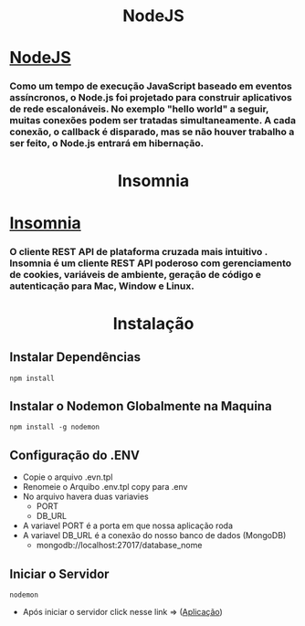 <h1 align="center"> NodeJS </h1>

# **[NodeJS](https://nodejs.org/en/about/)**
### Como um tempo de execução JavaScript baseado em eventos assíncronos, o Node.js foi projetado para construir aplicativos de rede escalonáveis. No exemplo "hello world" a seguir, muitas conexões podem ser tratadas simultaneamente. A cada conexão, o callback é disparado, mas se não houver trabalho a ser feito, o Node.js entrará em hibernação.

<h1 align="center"> Insomnia </h1>

# **[Insomnia](https://insomnia.rest/)**
### O cliente REST API de plataforma cruzada mais intuitivo . Insomnia é um cliente REST API poderoso com gerenciamento de cookies, variáveis ​​de ambiente, geração de código e autenticação para Mac, Window e Linux.

<h1 align="center"> Instalação </h1>

## Instalar Dependências
```
npm install
```
## Instalar o Nodemon Globalmente na Maquina
```
npm install -g nodemon
```
## Configuração do .ENV
* Copie o arquivo .evn.tpl
* Renomeie o Arquibo .env.tpl copy para .env
* No arquivo havera duas variavies
  * PORT
  * DB_URL
* A variavel PORT é a porta em que nossa aplicação roda
* A variavel DB_URL é a conexão do nosso banco de dados (MongoDB)
  * mongodb://localhost:27017/database_nome

## Iniciar o Servidor
```
nodemon
```
* Após iniciar o servidor click nesse link => ([Aplicação](http://localhost:3000))
